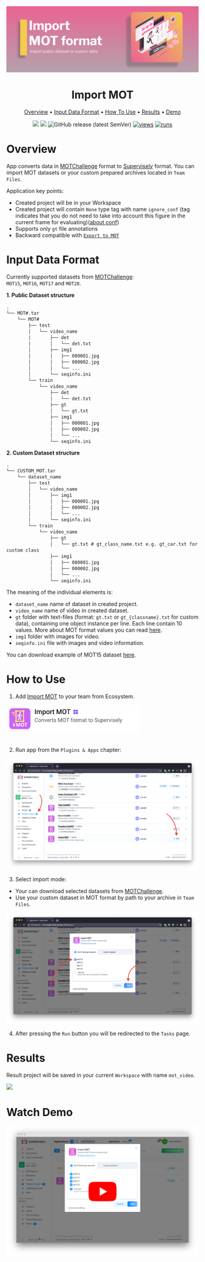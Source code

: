 

<div align="center" markdown>
<img src="media/poster.png"/>


# Import MOT

<p align="center">
  <a href="#Overview">Overview</a> •
  <a href="#Input-Data-Format">Input Data Format</a> •
  <a href="#How-To-Use">How To Use</a> •
  <a href="#Results">Results</a> •
  <a href="#Watch-Demo">Demo</a>
</p>

[![](https://img.shields.io/badge/supervisely-ecosystem-brightgreen)](https://ecosystem.supervise.ly/apps/supervisely-ecosystem/import-mot-format)
[![](https://img.shields.io/badge/slack-chat-green.svg?logo=slack)](https://supervise.ly/slack)
![GitHub release (latest SemVer)](https://img.shields.io/github/v/release/supervisely-ecosystem/import-mot-format)
[![views](https://app.supervise.ly/img/badges/views/supervisely-ecosystem/import-mot-format.png)](https://supervise.ly)
[![runs](https://app.supervise.ly/img/badges/runs/supervisely-ecosystem/import-mot-format.png)](https://supervise.ly)

</div>

# Overview

App converts data in [MOTChallenge](https://motchallenge.net/) format to [Supervisely](https://docs.supervise.ly/data-organization/00_ann_format_navi) format. You can import MOT datasets or your custom prepared archives located in `Team Files`.

<!-- **Current version of application supports only `gt` file annotations.** -->

<!-- New Supervisely project could contain any number of classes: e.g. `MOT{15,16,17,20}` datasets will contain only `pedestrian` class with shape `Rectangle`(due to the fact that only objects of the pedestrian class are labelled in source datasets). Also new project will contain `None` type tag with name `ignore_conf`. Tag indicates that you do not need to take into account this figure in the current frame for evaluating. More about MOT format and `conf` value you can read [here](https://motchallenge.net/instructions/). -->


Application key points:  
- Created project will be in your Workspace
- Created project will contain `None` type tag with name `ignore_conf` (tag indicates that you do not need to take into account this figure in the current frame for evaluating)([about conf](https://motchallenge.net/instructions/))
- Supports only `gt` file annotations
- Backward compatible with [`Export to MOT`](https://github.com/supervisely-ecosystem/export-to-mot-format)


# Input Data Format

Currently supported datasets from [MOTChallenge](https://motchallenge.net/):  
`MOT15`, `MOT16`, `MOT17` and `MOT20`.

**1. Public Dataset structure**
```
.
└── MOT#.tar
    └── MOT#
        ├── test
        │   └── video_name
        |       ├── det
        |       │   └── det.txt
        │       ├── img1
        │       │   ├── 000001.jpg
        │       │   ├── 000002.jpg
        │       │   └── ...
        │       └── seqinfo.ini
        └── train
            └── video_name
                ├── det
                │   └── det.txt
                ├── gt
                │   └── gt.txt
                ├── img1
                │   ├── 000001.jpg
                │   ├── 000002.jpg
                │   └── ...
                └── seqinfo.ini
```

**2. Custom Dataset structure**
```
.
└── CUSTOM_MOT.tar
    └── dataset_name
        ├── test
        │   └── video_name
        │       ├── img1
        │       │   ├── 000001.jpg
        │       │   ├── 000002.jpg
        │       │   └── ...
        │       └── seqinfo.ini
        └── train
            └── video_name
                ├── gt
                │   └── gt.txt # gt_class_name.txt e.g. gt_car.txt for custom class
                ├── img1
                │   ├── 000001.jpg
                │   ├── 000002.jpg
                │   └── ...
                └── seqinfo.ini
```

The meaning of the individual elements is:

- `dataset_name` name of dataset in created project.
- `video_name` name of video in created dataset.
- `gt` folder with text-files (format: `gt.txt` or `gt_{classname}.txt` for custom data), containing one object instance per line. Each line contain 10 values. More about MOT format values you can read [here](https://motchallenge.net/instructions/).
- `img1` folder with images for video.
- `seqinfo.ini` file with images and video information.

You can download example of MOT15 dataset [here](https://motchallenge.net/data/MOT15/).

# How to Use
1. Add [Import MOT](https://ecosystem.supervise.ly/apps/import-mot-format) to your team from Ecosystem.

<img data-key="sly-module-link" data-module-slug="supervisely-ecosystem/import-mot-format" src="media/htu.png" width="350px" style='padding-bottom: 20px'/>  

2. Run app from the `Plugins & Apps` chapter:

<img src="media/htu2.png"/>

3. Select import mode:

- Your can download selected datasets from [MOTChallenge](https://motchallenge.net/).  
- Use your custom dataset in MOT format by path to your archive in `Team Files`.

<img src="media/htu3.png" width="600px"/>

4. After pressing the `Run` button you will be redirected to the `Tasks` page.

# Results

Result project will be saved in your current `Workspace` with name `mot_video`.

<img src="media/r.png"/>

# Watch Demo
<a data-key="sly-embeded-video-link" href="https://youtu.be/i1hugMhGSY8" data-video-code="i1hugMhGSY8">
    <img src="media/demo.png" alt="SLY_EMBEDED_VIDEO_LINK"  style="max-width:100%;">
</a>
